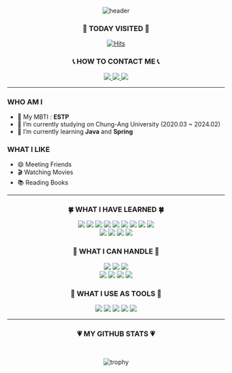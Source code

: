 <div align="Center">

<!-- ![header](https://capsule-render.vercel.app/api?type=transparent&color=auto&fontColor=F7819F&section=header&text=YEPPPI%20WORLD&fontSize=80&animation=fadeIn&fontAlignY=80&fontAlign=50&desc=Welcome%20to&descAlignY=13.5&descAlign=50&animation=twinkling) -->

![header](https://capsule-render.vercel.app/api?type=cylinder&height=180&color=gradient&text=YEPPPI%20World)
<br/>

</div>

<div align="Center">
<p align='Center'>

### 🔆 TODAY VISITED 🔆

[![Hits](https://hits.seeyoufarm.com/api/count/incr/badge.svg?url=https%3A%2F%2Fgithub.com%2FSL313&count_bg=%23B5E1FF&title_bg=%2383B2FF&icon=smugmug.svg&icon_color=%23E7E7E7&title=VISIT&edge_flat=false)](https://github.com/SL313)

### 📞 HOW TO CONTACT ME 📞

<a href="https://open.kakao.com/o/sv9LdL6c">
    <img src="https://img.shields.io/badge/KakaoTalk-FFCD00?style=flat-square&logo=KakaoTalk&logoColor=black"/>
</a>

<a href="https://www.instagram.com/2yepppi/">
    <img src="https://img.shields.io/badge/Instagram-E4405F?style=flat-square&logo=Instagram&logoColor=white"/>
</a>

<a href="mailto:rebin0313@gmail.com">
    <img src="https://img.shields.io/badge/Gmail-EA4335?style=flat-square&logo=Gmail&logoColor=black"/>
</a>

<!--                                                                                                     
<a href="https://velog.io/@yepppi">
    <img src="https://img.shields.io/badge/velog-20C997?style=flat-square&logo=Velog&logoColor=white"/>
</a>
-->

</p>
</div>

<!--
**SL313/SL313** is a ✨ _special_ ✨ repository because its `README.md` (this file) appears on your GitHub profile.
Here are some ideas to get you started:
-->


<hr/>

         
### WHO AM I

- 🏁 My MBTI : __ESTP__
- 🔭 I’m currently studying on Chung-Ang University (2020.03 ~ 2024.02)
- 🌱 I’m currently learning __Java__ and __Spring__


### WHAT I LIKE

- 😄 Meeting Friends
- 🎬 Watching Movies
- 📚 Reading Books    


<hr/>
<div align="center">

### 🍀 WHAT I HAVE LEARNED 🍀

<img src="https://img.shields.io/badge/C-555555?style=flat-square&logo=C&logoColor=white"/>
<img src="https://img.shields.io/badge/C++-F34B7D?style=flat-square&logo=C%2B%2B&logoColor=white"/>
<img src="https://img.shields.io/badge/Python-699dc9?style=flat-square&logo=Python&logoColor=black"/>
<img src="https://img.shields.io/badge/JAVA-B07219?style=flat-square&logo=Java&logoColor=black"/>

<img src="https://img.shields.io/badge/HTML-E34F26?style=flat-square&logo=HTML5&logoColor=black"/>
<img src="https://img.shields.io/badge/CSS-1572B6?style=flat-square&logo=CSS3&logoColor=black"/>
<img src="https://img.shields.io/badge/PHP-777BB4?style=flat-square&logo=PHP&logoColor=black"/>
<img src="https://img.shields.io/badge/JavaScript-F7DF1E?style=flat-square&logo=JavaScript&logoColor=black"/>
<img src="https://img.shields.io/badge/TypeScript-3178C6?style=flat-square&logo=TypeScript&logoColor=black"/>

<br/>   

<img src="https://img.shields.io/badge/Vue-4FC08D?style=flat-square&logo=Vue.js&logoColor=black"/>
<img src="https://img.shields.io/badge/React-61DAFB?style=flat-square&logo=React&logoColor=black"/>
<img src="https://img.shields.io/badge/React%20Native-FF4154?style=flat-square&logo=React%20Query&logoColor=black"/>
<img src="https://img.shields.io/badge/phpMyAdmin-6C78AF?style=flat-square&logo=phpMyAdmin&logoColor=black"/>

<br/>    

### 🌈 WHAT I CAN HANDLE 🌈

<img src="https://img.shields.io/badge/Spring-6DB33F?style=flat-square&logo=Spring&logoColor=black"/>
<img src="https://img.shields.io/badge/Spring%20Boot-6DB33F?style=flat-square&logo=Spring%20Boot&logoColor=black"/>

<img src="https://img.shields.io/badge/MySQL-4479A1?style=flat-square&logo=MySQL&logoColor=black"/>

<br/>
<img src="https://img.shields.io/badge/Amazon%20AWS-232F3E?style=flat-square&logo=Amazon%20AWS&logoColor=white"/>
<img src="https://img.shields.io/badge/Amazon%20EC2-FF9900?style=flat-square&logo=Amazon%20EC2&logoColor=black"/>
<img src="https://img.shields.io/badge/Amazon%20RDS-527FFF?style=flat-square&logo=Amazon%20RDS&logoColor=black"/>
<img src="https://img.shields.io/badge/Amazon%20S3-569A31?style=flat-square&logo=Amazon%20S3&logoColor=black"/>


<br/>    

### 🍁 WHAT I USE AS TOOLS 🍁

<img src="https://img.shields.io/badge/Github-181717?style=flat-square&logo=Github&logoColor=white"/>
<img src="https://img.shields.io/badge/Postman-FF6C37?style=flat-square&logo=Postman&logoColor=white"/>
<img src="https://img.shields.io/badge/Notion-000000?style=flat-square&logo=Notion&logoColor=white"/>
<img src="https://img.shields.io/badge/Slack-4A154B?style=flat-square&logo=Slack&logoColor=white"/>
<img src="https://img.shields.io/badge/Discord-5865F2?style=flat-square&logo=Discord&logoColor=white"/>

<br/>    
<hr/>

### 💗 MY GITHUB STATS 💗

<br/>

<!--
- 👯 I’m looking to collaborate on ...
- 🤔 I’m looking for help with ...
- 💬 Ask me about ...
- 📫 How to reach me: ...
-->

<!--
![Top Langs](https://github-readme-stats.vercel.app/api/top-langs/?username=SL313&hide=Jupyter%20Notebook,C,Assembly,Shell,Perl,Roff,Makefile,SmPL,Yacc&layout=compact&theme=dark)
![Yebin Lee's GitHub stats](https://github-readme-stats.vercel.app/api?username=SL313&show_icons=true&theme=radical)
-->


<!-- <img src="https://github-readme-stats.vercel.app/api?username=SL313&theme=radical&show_icons=true" height="165">
<img src="https://github-readme-streak-stats.herokuapp.com?user=SL313&theme=cobalt&ring=e05397&fire=e05397" alt="SL313" />
-->

![trophy](https://github-profile-trophy.vercel.app/?username=SL313&title=MultiLanguage,Commits,Organizations,PullRequest,Repositories,Reviews,Followers&column=7&theme=onedark)

<!--
![streak](https://github-readme-streak-stats.herokuapp.com?user=SL313&theme=cobalt&ring=e05397&fire=e05397)
-->

</div>
